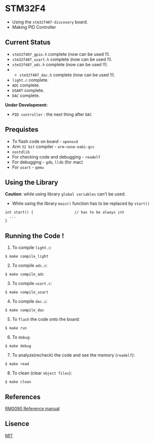 # STM32F4
* Using the `stm32f407-discovery` board.
* Making PID Controller

## Current Status
* `stm32f407_gpio.h` complete (now can be used !!). 
* `stm32f407_usart.h` complete (now can be used !!). 
* `stm32f407_adc.h` complete (now can be used !!).
* * `stm32f407_dac.h` complete (now can be used !!). 
* `light.c` complete.
* `ADC` complete.
* `USART` complete.
* `DAC` complete.

**Under Development:**
* `PID controller` : the next thing after `DAC`

## Prequistes
* To flash code on board - `openocd`
* Arm `32 bit` compiler - `arm-none-eabi-gcc`
* `nostdlib`
* For checking code and debugging - `readelf`
* For debugging - `gdb`, `lldb` (for mac)
* For `usart` - `qemu`

## Using the Library
**Caution**: while using library `global variables` can't be used.
* While using the library `main()` function has to be replaced by `start()`
```
int start() {                   // has to be always int
  ...
}
```

## Running the Code !
1. To compile `light.c`:
```
$ make compile_light
```
2. To compile `adc.c`:
```
$ make compile_adc
```
3. To compile `usart.c`:
```
$ make compile_usart
```
4. To compile `dac.c`:
```
$ make compile_dac
```
5. To `flash` the code onto the board:
```
$ make run
```
6. To `debug`:
```
$ make debug
```
7. To analyze(recheck) the code and see the memory (`readelf`):
```
$ make read
```
8. To clean (clear `object files`):
```
$ make clean
```

## References
[RM0090 Reference manual](https://www.st.com/resource/en/reference_manual/rm0090-stm32f405415-stm32f407417-stm32f427437-and-stm32f429439-advanced-armbased-32bit-mcus-stmicroelectronics.pdf)

## Lisence
[MIT](https://github.com/vtarale/STM32F4/blob/main/LICENSE)
